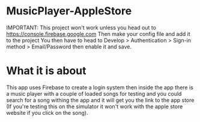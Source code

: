 # MusicPlayer-AppleStore

IMPORTANT: This project won't work unless you head out to https://console.firebase.google.com Then make your config file
and add it to the project
You then have to head to Develop > Authentication > Sign-in method > Email/Password then enable it and save.


# What it is about
This app uses Firebase to create a login system then inside the app there is a music player with a couple of loaded songs for testing and you could search for a song withing the app and it will get you the link to the app store (If you're testing this on the simulator it won't work with the apple store website if you click on the song).
